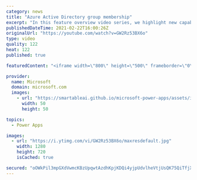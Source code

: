 ```yaml
---
category: news
title: "Azure Active Directory group membership"
excerpt: "In this feature overview video series, we highlight new capabilities included in the latest update to Microsoft Power Apps.  Power Apps Dataverse provides record level security to Azure Active Directory group membership types. Admins can easily set up and assign permissions to different Azure AD users,"
publishedDateTime: 2021-02-22T16:00:26Z
originalUrl: "https://youtube.com/watch?v=GW2Rz53BX6o"
type: video
quality: 122
heat: 122
published: true

featuredContent: "<iframe width=\"800\" height=\"500\" frameborder=\"0\" src=\"https://www.youtube.com/embed/GW2Rz53BX6o\" allow=\"accelerometer; autoplay; encrypted-media; gyroscope; picture-in-picture\" allowfullscreen></iframe>"

provider:
  name: Microsoft
  domain: microsoft.com
  images:
    - url: "https://smartableai.github.io/microsoft-power-apps/assets/images/organizations/microsoft.com-50x50.jpg"
      width: 50
      height: 50

topics:
  - Power Apps

images:
  - url: "https://i.ytimg.com/vi/GW2Rz53BX6o/maxresdefault.jpg"
    width: 1280
    height: 720
    isCached: true

secured: "oOWkPil3mpGXdVwmcKBzUpqwtAzdhKpjKDQi4yjpUdvlheVtjUsQK75QiTfjXuVYSrqYTL45k7iKjqDMnFem7+xdh0iASYn3yKDOjgB2+8RVRIlPjeeN/FaftWZ3I4oFZjBCuV/cfPIiH1PtBySBsz7YL2wGxYQmDIBN2Dnjt1NtoLMzj/BEFaS6C49fPn7X1tvTfXSIzE8QntHklQtTZIM6TzPaX2fLCTHC2xudj23HMPowyGYG/L6/34MSvas9fYCjpmKBWFoc+9wgrARxnVIJe+i2+xy/AcEIhE+5r1L+tzVHkycj7u82ztLLMHAQsx/uiDIdqBil7vJVAwWiQLTX3mZGn9z7jtHOKuAItJGNNeDF5qdF/1wMvF2ENMQ2uORfUjj2VT/xTeHpepyO69fq2H4inzHtD6/zwOdqeqMk2LAx0xhlrd96EkM7qDWb;7kBSOJPB8ojP/qRFahiWkQ=="
---
```


